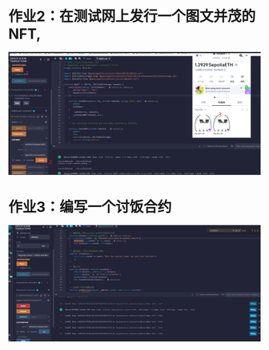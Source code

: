 # 作业2：在测试网上发行一个图文并茂的 NFT,
<!-- 
    任务目标
    使用 Solidity 编写一个符合 ERC721 标准的 NFT 合约。,
    将图文数据上传到 IPFS，生成元数据链接。,
    将合约部署到以太坊测试网（如 Goerli 或 Sepolia）。,
    铸造 NFT 并在测试网环境中查看。,
    任务步骤
    编写 NFT 合约
    使用 OpenZeppelin 的 ERC721 库编写一个 NFT 合约。,
    合约应包含以下功能：,
    构造函数：设置 NFT 的名称和符号。,
    mintNFT 函数：允许用户铸造 NFT，并关联元数据链接（tokenURI）。,
    在 Remix IDE 中编译合约。,
    准备图文数据
    准备一张图片，并将其上传到 IPFS（可以使用 Pinata 或其他工具）。,
    创建一个 JSON 文件，描述 NFT 的属性（如名称、描述、图片链接等）。,
    将 JSON 文件上传到 IPFS，获取元数据链接。,
    JSON文件参考 https://docs.opensea.io/docs/metadata-standards,
    部署合约到测试网
    在 Remix IDE 中连接 MetaMask，并确保 MetaMask 连接到 Goerli 或 Sepolia 测试网。,
    部署 NFT 合约到测试网，并记录合约地址。,
    铸造 NFT
    使用 mintNFT 函数铸造 NFT：,
    在 recipient 字段中输入你的钱包地址。,
    在 tokenURI 字段中输入元数据的 IPFS 链接。,
    在 MetaMask 中确认交易。,
    查看 NFT
    打开 OpenSea 测试网 或 Etherscan 测试网。,
    连接你的钱包，查看你铸造的 NFT。 
-->

![alt text](a69e49089c1783d3bc3b17f2850b45b5.png)

# 作业3：编写一个讨饭合约
<!-- 
    任务目标
    使用 Solidity 编写一个合约，允许用户向合约地址发送以太币。
    记录每个捐赠者的地址和捐赠金额。
    允许合约所有者提取所有捐赠的资金。 
 -->
![alt text](image.png)